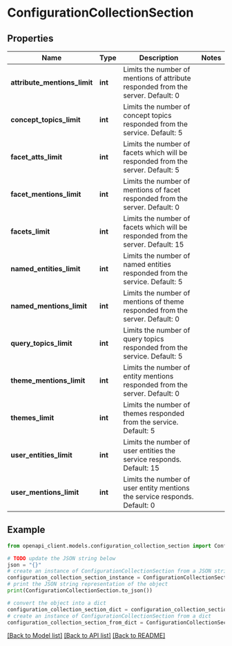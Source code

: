 # ConfigurationCollectionSection


## Properties

Name | Type | Description | Notes
------------ | ------------- | ------------- | -------------
**attribute_mentions_limit** | **int** | Limits the number of mentions of attribute responded from the server. Default: 0 | 
**concept_topics_limit** | **int** | Limits the number of concept topics responded from the service. Default: 5 | 
**facet_atts_limit** | **int** | Limits the number of facets which will be responded from the server. Default: 5 | 
**facet_mentions_limit** | **int** | Limits the number of mentions of facet responded from the server. Default: 0 | 
**facets_limit** | **int** | Limits the number of facets which will be responded from the server.  Default: 15 | 
**named_entities_limit** | **int** | Limits the number of named entities responded from the service. Default: 5 | 
**named_mentions_limit** | **int** | Limits the number of mentions of theme responded from the server. Default: 0 | 
**query_topics_limit** | **int** | Limits the number of query topics responded from the service. Default: 5 | 
**theme_mentions_limit** | **int** | Limits the number of entity mentions responded from the server. Default: 0 | 
**themes_limit** | **int** | Limits the number of themes responded from the service. Default: 5 | 
**user_entities_limit** | **int** | Limits the number of user entities the service responds. Default: 15 | 
**user_mentions_limit** | **int** | Limits the number of user entity mentions the service responds. Default: 0 | 

## Example

```python
from openapi_client.models.configuration_collection_section import ConfigurationCollectionSection

# TODO update the JSON string below
json = "{}"
# create an instance of ConfigurationCollectionSection from a JSON string
configuration_collection_section_instance = ConfigurationCollectionSection.from_json(json)
# print the JSON string representation of the object
print(ConfigurationCollectionSection.to_json())

# convert the object into a dict
configuration_collection_section_dict = configuration_collection_section_instance.to_dict()
# create an instance of ConfigurationCollectionSection from a dict
configuration_collection_section_from_dict = ConfigurationCollectionSection.from_dict(configuration_collection_section_dict)
```
[[Back to Model list]](../README.md#documentation-for-models) [[Back to API list]](../README.md#documentation-for-api-endpoints) [[Back to README]](../README.md)



